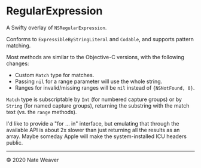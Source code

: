 # RegularExpression

A Swifty overlay of `NSRegularExpression`.

Conforms to `ExpressibleByStringLiteral` and `Codable`, and supports pattern matching.

Most methods are similar to the Objective-C versions, with the following changes:

- Custom `Match` type for matches.
- Passing `nil` for a range parameter will use the whole string.
- Ranges for invalid/missing ranges will be `nil` instead of `{NSNotFound, 0}`.

`Match` type is subscriptable by `Int` (for numbered capture groups) or by `String` (for named capture groups), returning the substring with the match text (vs. the `range` methods).

I'd like to provide a "for … in" interface, but emulating that through the available API is about 2x slower than just returning all the results as an array. Maybe someday Apple will make the system-installed ICU headers public. 

---

© 2020 Nate Weaver
